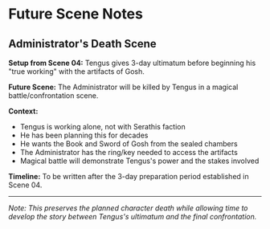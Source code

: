 # Future Scene Notes

## Administrator's Death Scene

**Setup from Scene 04:** Tengus gives 3-day ultimatum before beginning his "true working" with the artifacts of Gosh.

**Future Scene:** The Administrator will be killed by Tengus in a magical battle/confrontation scene.

**Context:** 
- Tengus is working alone, not with Serathis faction
- He has been planning this for decades
- He wants the Book and Sword of Gosh from the sealed chambers
- The Administrator has the ring/key needed to access the artifacts
- Magical battle will demonstrate Tengus's power and the stakes involved

**Timeline:** To be written after the 3-day preparation period established in Scene 04.

---

*Note: This preserves the planned character death while allowing time to develop the story between Tengus's ultimatum and the final confrontation.*

